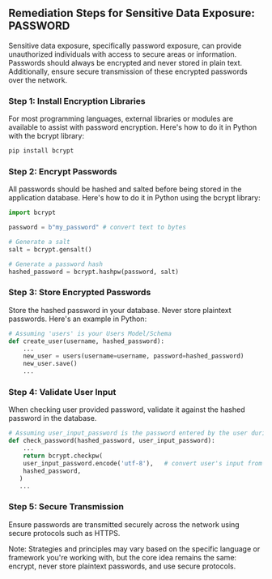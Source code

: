

## Remediation Steps for Sensitive Data Exposure: PASSWORD
Sensitive data exposure, specifically password exposure, can provide unauthorized individuals with access to secure areas or information. Passwords should always be encrypted and never stored in plain text. Additionally, ensure secure transmission of these encrypted passwords over the network.

### Step 1: Install Encryption Libraries
For most programming languages, external libraries or modules are available to assist with password encryption. Here's how to do it in Python with the bcrypt library:

```bash
pip install bcrypt
```

### Step 2: Encrypt Passwords
All passwords should be hashed and salted before being stored in the application database. Here's how to do it in Python using the bcrypt library:

```python
import bcrypt

password = b"my_password" # convert text to bytes

# Generate a salt
salt = bcrypt.gensalt()

# Generate a password hash
hashed_password = bcrypt.hashpw(password, salt)
```

### Step 3: Store Encrypted Passwords
Store the hashed password in your database. Never store plaintext passwords.
Here's an example in Python:

```python
# Assuming 'users' is your Users Model/Schema
def create_user(username, hashed_password):
    ...
    new_user = users(username=username, password=hashed_password)
    new_user.save()
    ...
```

### Step 4: Validate User Input
When checking user provided password, validate it against the hashed password in the database.

```python
# Assuming user_input_password is the password entered by the user during login
def check_password(hashed_password, user_input_password):
    ...
    return bcrypt.checkpw(
    user_input_password.encode('utf-8'),   # convert user's input from string to bytes
    hashed_password,
   )
   ...
```

### Step 5: Secure Transmission
Ensure passwords are transmitted securely across the network using secure protocols such as HTTPS.

Note: Strategies and principles may vary based on the specific language or framework you're working with, but the core idea remains the same: encrypt, never store plaintext passwords, and use secure protocols.